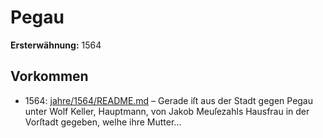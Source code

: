 # Pegau

**Ersterwähnung:** 1564

## Vorkommen
- 1564: [jahre/1564/README.md](../jahre/1564/README.md) – Gerade iſt aus der Stadt gegen Pegau unter Wolf
Keller, Hauptmann, von Jakob Meuſezahls Hausfrau in
der Vorſtadt gegeben, welhe ihre Mutter...
